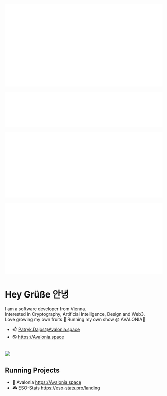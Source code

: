 ![Metrics](/github-metrics.svg)

![Languages](/metrics.plugin.languages.svg)

![Calendar](/metrics.plugin.isocalendar.svg)

![Achievements](/metrics.plugin.achievements.compact.svg)

# Hey Grüße 안녕
I am a software developer from Vienna.<br/>
Interested in Cryptography, Artificial Intelligence, Design and Web3.<br/>
Love growing my own fruits 🍊 Running my own show @ AVALONIA🔺<br/>

- 📫 Patryk.Dajos@Avalonia.space
- 🌎 https://Avalonia.space
<br/>
<img src="https://i.imgur.com/Dlxh5g2.png" width="300" /><br/>

## Running Projects
- 🔺 Avalonia https://Avalonia.space
- 🎮 ESO-Stats https://eso-stats.pro/landing

